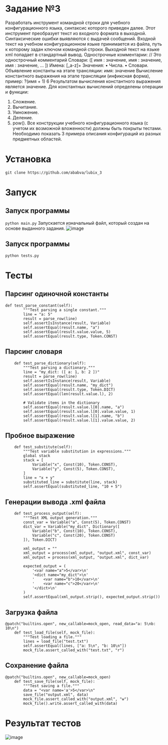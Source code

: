 # Задание №3
Разработать инструмент командной строки для учебного конфигурационного
языка, синтаксис которого приведен далее. Этот инструмент преобразует текст из
входного формата в выходной. Синтаксические ошибки выявляются с выдачей
сообщений.
Входной текст на учебном конфигурационном языке принимается из
файла, путь к которому задан ключом командной строки. Выходной текст на
языке xml попадает в стандартный вывод.
Однострочные комментарии:
// Это однострочный комментарий
Словари:
([
 имя : значение,
 имя : значение,
 имя : значение,
 ...
])
Имена:
[_a-z]+
Значения:
• Числа.
• Словари.
Объявление константы на этапе трансляции:
имя: значение
Вычисление константного выражения на этапе трансляции (инфиксная
форма), пример:
?(имя + 1)
6
Результатом вычисления константного выражения является значение.
Для константных вычислений определены операции и функции:
1. Сложение.
2. Вычитание.
3. Умножение.
4. Деление.
5. pow().
Все конструкции учебного конфигурационного языка (с учетом их
возможной вложенности) должны быть покрыты тестами. Необходимо показать 3
примера описания конфигураций из разных предметных областей.
# Установка
```git clone https://github.com/ababva/lubix_3```
# Запуск 
## Запуск программы
```python main.py```
Запускается изначальный файл, который создан на основе выданного задания.
![image](https://github.com/user-attachments/assets/74f788cf-6633-429f-b791-1bb83952bf8a)

## Запуск программы
```python tests.py```
# Тесты
## Парсинг одиночной константы
```
def test_parse_constant(self):
        """Test parsing a single constant."""
        line = "a: 5"
        result = parse_row(line)
        self.assertIsInstance(result, Variable)
        self.assertEqual(result.name, "a")
        self.assertEqual(result.value.value, 5)
        self.assertEqual(result.type, Token.CONST)
```
## Парсинг словаря
```
    def test_parse_dictionary(self):
        """Test parsing a dictionary."""
        line = "my_dict: ([ a: 1, b: 2 ])"
        result = parse_row(line)
        self.assertIsInstance(result, Variable)
        self.assertEqual(result.name, "my_dict")
        self.assertEqual(result.type, Token.DICT)
        self.assertEqual(len(result.value.l), 2)

        # Validate items in the dictionary
        self.assertEqual(result.value.l[0].name, "a")
        self.assertEqual(result.value.l[0].value.value, 1)
        self.assertEqual(result.value.l[1].name, "b")
        self.assertEqual(result.value.l[1].value.value, 2)
```
## Пробное выражение
```
    def test_substitute(self):
        """Test variable substitution in expressions."""
        global stack
        stack = [
            Variable("x", Const(10), Token.CONST),
            Variable("y", Const(5), Token.CONST),
        ]
        line = "x + y"
        substituted_line = substitute(line, stack)
        self.assertEqual(substituted_line, "10 + 5")
```
## Генерации вывода .xml файла
```
    def test_process_output(self):
        """Test XML output generation."""
        const_var = Variable("a", Const(5), Token.CONST)
        dict_var = Variable("my_dict", Dictionary([
            Variable("b", Const(10), Token.CONST),
            Variable("c", Const(20), Token.CONST)
        ]), Token.DICT)

        xml_output = ""
        xml_output = process(xml_output, "output.xml", const_var)
        xml_output = process(xml_output, "output.xml", dict_var)

        expected_output = (
            '<var name="a">5</var>\n'
            '<dict name="my_dict">\n'
            '    <var name="b">10</var>\n'
            '    <var name="c">20</var>\n'
            '</dict>\n'
        )
        self.assertEqual(xml_output.strip(), expected_output.strip())
```
## Загрузка файла
```
@patch("builtins.open", new_callable=mock_open, read_data="a: 5\nb: 10\n")
    def test_load_file(self, mock_file):
        """Test loading a file."""
        lines = load_file("test.txt")
        self.assertEqual(lines, ["a: 5\n", "b: 10\n"])
        mock_file.assert_called_with("test.txt", "r")
```
## Сохранение файла
```
@patch("builtins.open", new_callable=mock_open)
    def test_save_file(self, mock_file):
        """Test saving a file."""
        data = "<var name='a'>5</var>\n"
        save_file("output.xml", data)
        mock_file.assert_called_with("output.xml", "w")
        mock_file().write.assert_called_with(data)
```
# Результат тестов
![image](https://github.com/user-attachments/assets/1c754243-9753-472a-96ac-0209a7ce1b6e)

